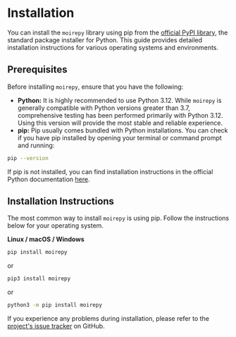 <style>
  .section{
    text-align: justify;
  }
</style>

# Installation

You can install the `moirepy` library using pip from the [official PyPI library](https://pypi.org/project/moirepy/), the standard package installer for Python. This guide provides detailed installation instructions for various operating systems and environments.

## Prerequisites

Before installing `moirepy`, ensure that you have the following:

* **Python:** It is highly recommended to use Python 3.12. While `moirepy` is generally compatible with Python versions greater than 3.7, comprehensive testing has been performed primarily with Python 3.12. Using this version will provide the most stable and reliable experience.
* **pip:** Pip usually comes bundled with Python installations. You can check if you have pip installed by opening your terminal or command prompt and running:

```bash
pip --version
```

If pip is not installed, you can find installation instructions in the official Python documentation [here](https://pip.pypa.io/en/stable/installation/).

## Installation Instructions

The most common way to install `moirepy` is using pip. Follow the instructions below for your operating system.

**Linux / macOS / Windows**

```bash
pip install moirepy
```

or

```bash
pip3 install moirepy
```

or

```bash
python3 -m pip install moirepy
```

If you experience any problems during installation, please refer to the [project's issue tracker](https://github.com/jabed-umar/MoirePy/issues) on GitHub.



<!-- 
- pip
- clone from source
 -->